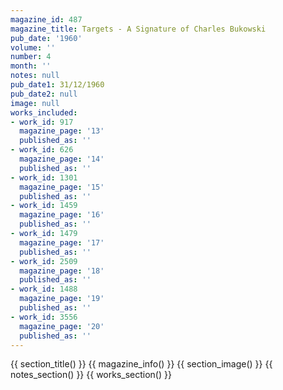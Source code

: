 ```yaml
---
magazine_id: 487
magazine_title: Targets - A Signature of Charles Bukowski
pub_date: '1960'
volume: ''
number: 4
month: ''
notes: null
pub_date1: 31/12/1960
pub_date2: null
image: null
works_included:
- work_id: 917
  magazine_page: '13'
  published_as: ''
- work_id: 626
  magazine_page: '14'
  published_as: ''
- work_id: 1301
  magazine_page: '15'
  published_as: ''
- work_id: 1459
  magazine_page: '16'
  published_as: ''
- work_id: 1479
  magazine_page: '17'
  published_as: ''
- work_id: 2509
  magazine_page: '18'
  published_as: ''
- work_id: 1488
  magazine_page: '19'
  published_as: ''
- work_id: 3556
  magazine_page: '20'
  published_as: ''
---
```


{{ section_title() }}
{{ magazine_info() }}
{{ section_image() }}
{{ notes_section() }}
{{ works_section() }}
